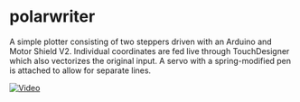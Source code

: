 # polarwriter

A simple plotter consisting of two steppers driven with an Arduino and Motor Shield V2.
Individual coordinates are fed live through TouchDesigner which also vectorizes the original input.
A servo with a spring-modified pen is attached to allow for separate lines.

[![Video](docs/screenshot.jpg)](https://www.youtube.com/watch?v=35HHtB7Ylbo)

